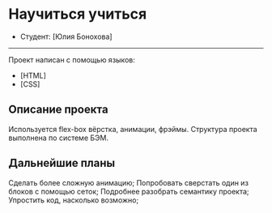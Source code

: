 # Научиться учиться
* Студент: [Юлия Бонохова]
---

Проект написан с помощью языков:
* [HTML]
* [CSS]

## Описание проекта
Используется flex-box вёрстка, анимации, фрэймы. Структура проекта выполнена по системе БЭМ.

## Дальнейшие планы
Сделать более сложную анимацию;
Попробовать сверстать один из блоков с помощью сеток;
Подробнее разобрать семантику проекта;
Упростить код, насколько возможно;
